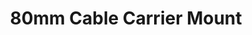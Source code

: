 ---
title: "80mm Cable Carrier Mount"
slug: "80mm-cable-carrier-mount"
description: "This part allows the y-axis cable carrier to be mounted to the cross-slide plate."
price: $10.00
quantity:
  genesis: 1
  xl: 1
specs:
  material: Machined 6061 Aluminum
  Surface Treatments: Tumble polished<br>Sandblasted<br>Clear anodized
internal-specs:
  internal part name: 80mm CC Mount Rev A
  vendor: LDO
  cost: $2.30
  component tests: Plate and Bracket Tests
---
